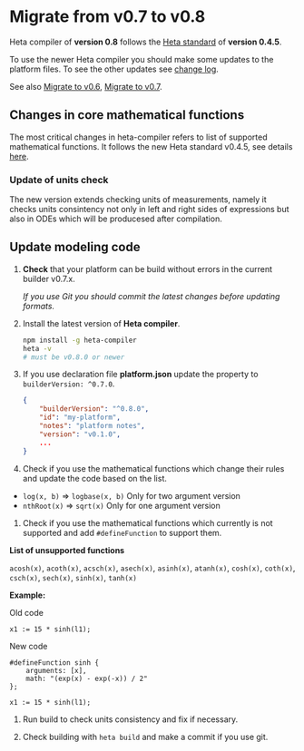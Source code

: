 # Migrate from v0.7 to v0.8

Heta compiler of **version 0.8** follows the [Heta standard](/specifications/) of **version 0.4.5**.

To use the newer Heta compiler you should make some updates to the platform files. To see the other updates see [change log](./CHANGELOG).

See also [Migrate to v0.6](./migrate-to-v0.6), [Migrate to v0.7](./migrate-to-v0.7).

## Changes in core mathematical functions

The most critical changes in heta-compiler refers to list of supported mathematical functions.
It follows the new Heta standard v0.4.5, see details [here](https://hetalang.github.io/#/specifications/math?id=list-of-functions). 

### Update of units check

The new version extends checking units of measurements, namely it checks units consintency not only in left and right sides of expressions but also in ODEs which will be producesed after compilation.

## Update modeling code

1. **Check** that your platform can be build without errors in the current builder v0.7.x.

    *If you use Git you should commit the latest changes before updating formats.*

1. Install the latest version of **Heta compiler**.

    ```bash
    npm install -g heta-compiler
    heta -v
    # must be v0.8.0 or newer
    ```
1. If you use declaration file **platform.json** update the property to `builderVersion: ^0.7.0`.

    ```json
    {
        "builderVersion": "^0.8.0",
        "id": "my-platform",
        "notes": "platform notes",
        "version": "v0.1.0",
        ...
    }
    ```

1. Check if you use the mathematical functions which change their rules and update the code based on the list.

- `log(x, b)` => `logbase(x, b)` Only for two argument version
- `nthRoot(x)` => `sqrt(x)` Only for one argument version

1. Check if you use the mathematical functions which currently is not supported and add `#defineFunction` to support them.

__List of unsupported functions__

`acosh(x)`, `acoth(x)`, `acsch(x)`, `asech(x)`, `asinh(x)`, `atanh(x)`, `cosh(x)`, `coth(x)`, `csch(x)`, `sech(x)`, `sinh(x)`, `tanh(x)`

__Example:__

Old code
```heta
x1 := 15 * sinh(l1);
```

New code
```heta
#defineFunction sinh {
    arguments: [x],
    math: "(exp(x) - exp(-x)) / 2"
};

x1 := 15 * sinh(l1);
```

1. Run build to check units consistency and fix if necessary.

1. Check building with `heta build` and make a commit if you use git.
